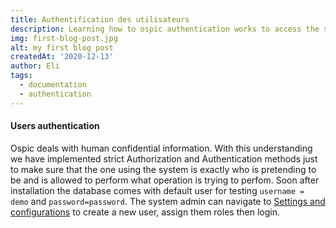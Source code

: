 ```yaml
---
title: Authentification des utilisateurs
description: Learning how to ospic authentication works to access the system informations
img: first-blog-post.jpg
alt: my first blog post
createdAt: '2020-12-13'
author: Eli
tags:
  - documentation
  - authentication
---
```


#### Users authentication
Ospic deals with human confidential information. With this understanding we have implemented strict Authorization and Authentication methods just to make sure that the one using the system is exactly who is pretending to be and is allowed to perform what operation is trying to perfom. Soon after installation the database comes with default user for testing `username = demo` and `password=password`. The system admin can navigate to [Settings and configurations](/a/#settings-and-configurations) to create a new user, assign them roles then login.